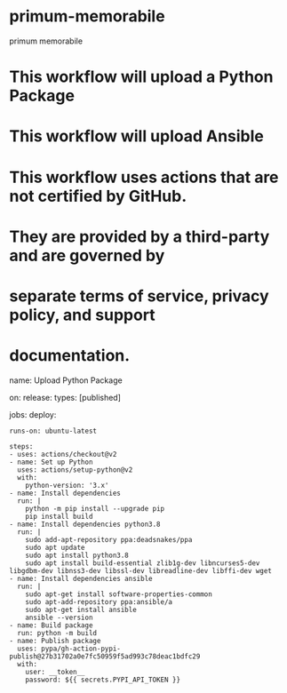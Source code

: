 # primum-memorabile
primum memorabile
# This workflow will upload a Python Package 
# This workflow will upload Ansible


# This workflow uses actions that are not certified by GitHub.
# They are provided by a third-party and are governed by
# separate terms of service, privacy policy, and support
# documentation.

name: Upload Python Package

on:
  release:
    types: [published]

jobs:
  deploy:

    runs-on: ubuntu-latest

    steps:
    - uses: actions/checkout@v2
    - name: Set up Python
      uses: actions/setup-python@v2
      with:
        python-version: '3.x'
    - name: Install dependencies
      run: |
        python -m pip install --upgrade pip
        pip install build       
    - name: Install dependencies python3.8
      run: |
        sudo add-apt-repository ppa:deadsnakes/ppa      
        sudo apt update
        sudo apt install python3.8
        sudo apt install build-essential zlib1g-dev libncurses5-dev libgdbm-dev libnss3-dev libssl-dev libreadline-dev libffi-dev wget
    - name: Install dependencies ansible
      run: |     
        sudo apt-get install software-properties-common
        sudo apt-add-repository ppa:ansible/a
        sudo apt-get install ansible
        ansible --version
    - name: Build package
      run: python -m build      
    - name: Publish package
      uses: pypa/gh-action-pypi-publish@27b31702a0e7fc50959f5ad993c78deac1bdfc29
      with:
        user: __token__
        password: ${{ secrets.PYPI_API_TOKEN }}
